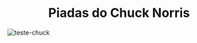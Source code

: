 <h1 align="center">Piadas do Chuck Norris</h1>
<img src="https://i.ibb.co/yQHnf44/teste-chuck.gif" alt="teste-chuck" />
